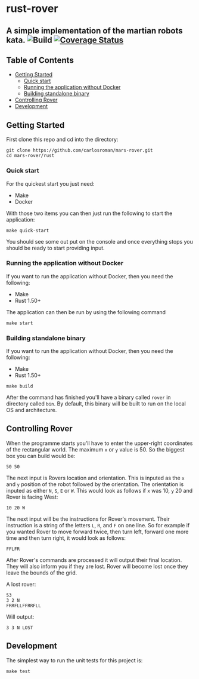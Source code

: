 # rust-rover
A simple implementation of the martian robots kata.
![Build](https://github.com/carlosroman/go-rover/workflows/Run%20tests/badge.svg)
[![Coverage Status](https://coveralls.io/repos/github/carlosroman/go-rover/badge.svg?branch=main)](https://coveralls.io/github/carlosroman/go-rover?branch=master)
---

## Table of Contents

- [Getting Started](#getting-started)
    - [Quick start](#quick-start)
    - [Running the application without Docker](#running-the-application-without-docker)
    - [Building standalone binary](#building-standalone-binary)
- [Controlling Rover](#controlling-rover)
- [Development](#development)

## Getting Started

First clone this repo and cd into the directory:

```
git clone https://github.com/carlosroman/mars-rover.git
cd mars-rover/rust
```

### Quick start

For the quickest start you just need:

* Make
* Docker

With those two items you can then just run the following to start the application:

```
make quick-start
```

You should see some out put on the console and once everything stops you should be ready to start providing input.

### Running the application without Docker

If you want to run the application without Docker, then you need the following:

* Make
* Rust 1.50+

The application can then be run by using the following command

```
make start
```

### Building standalone binary

If you want to run the application without Docker, then you need the following:

* Make
* Rust 1.50+

```
make build
```

After the command has finished you'll have a binary called `rover` in directory called `bin`.
By default, this binary will be built to run on the local OS and architecture.

## Controlling Rover

When the programme starts you'll have to enter the upper-right coordinates of the rectangular world.
The maximum `x` or `y` value is 50.
So the biggest box you can build would be:

```
50 50
```

The next input is Rovers location and orientation.
This is inputed as the `x` and `y` position of the robot followed by the orientation.
The orientation is inputed as either `N`, `S`, `E` or `W`.
This would look as follows if `x` was 10, `y` 20 and Rover is facing West:

```
10 20 W
```

The next input will be the instructions for Rover's movement.
Their instruction is a string of the letters `L`, `R`, and `F` on one line.
So for example if you wanted Rover to move forward twice, then turn left, forward one more time and then turn right, it would look as follows:

```
FFLFR
```

After Rover's commands are processed it will output their final location.
They will also inform you if they are lost.
Rover will become lost once they leave the bounds of the grid.

A lost rover:

```
53
3 2 N
FRRFLLFFRRFLL
```

Will output:

```
3 3 N LOST
```

## Development

The simplest way to run the unit tests for this project is:

```
make test
```
